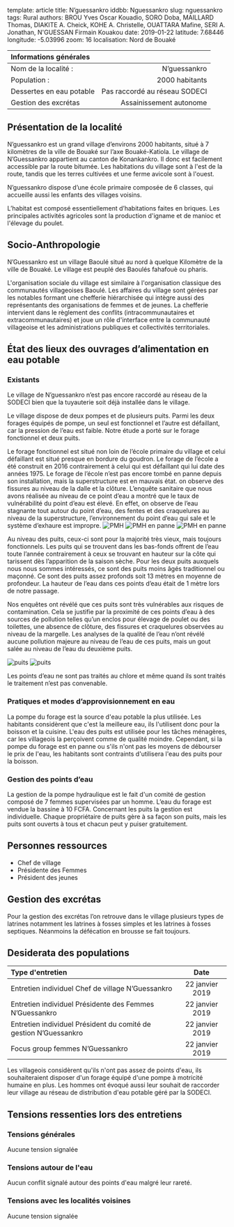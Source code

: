 template: article
title: N’guessankro
iddbb: Nguessankro
slug: nguessankro
tags: Rural
authors: BROU Yves Oscar Kouadio, SORO Doba, MAILLARD Thomas, DIAKITE A. Cheick, KOHE A. Christelle, OUATTARA Mafine, SERI A. Jonathan, N'GUESSAN Firmain Kouakou
date: 2019-01-22
latitude: 7.68446
longitude: -5.03996
zoom: 16
localisation: Nord de Bouaké


|Informations générales||
|:--|--:|
| Nom de la localité : | N’guessankro | 
| Population : | 2000 habitants | 
| Dessertes en eau potable | Pas raccordé au réseau SODECI | 
| Gestion des excrétas | Assainissement autonome | 

## Présentation de la localité

N’guessankro est un grand village d’environs 2000 habitants,  situé à 7 kilomètres de la ville de Bouaké sur l’axe Bouaké-Katiola. Le village de N’Guessankro appartient au canton de Konankankro. Il donc est facilement accessible par la route bitumée. Les habitations du village sont à l'est de la route, tandis que les terres cultivées et une ferme avicole sont à l'ouest.


N’guessankro dispose d’une école primaire composée de 6 classes, qui accueille aussi les enfants des villages voisins. 



L’habitat est composé essentiellement d’habitations faites en briques. Les principales activités agricoles sont la production d'igname et de manioc et l'élevage du poulet.

## Socio-Anthropologie

N’Guessankro est un village Baoulé situé au nord à quelque Kilomètre de la ville de Bouaké. Le village est peuplé des Baoulés fahafouè ou pharis.


 L'organisation sociale du village est similaire à l'organisation classique des communautés villageoises Baoulé. Les affaires du village sont gérées par les notables formant une chefferie hiérarchisée qui intègre aussi des représentants des organisations de femmes et de jeunes. La chefferie intervient dans le règlement des conflits (intracommunautaires et extracommunautaires) et joue un rôle d'interface entre la communauté villageoise et les administrations publiques et collectivités territoriales.


 


## État des lieux des ouvrages d’alimentation en eau potable

### Existants 
Le village de N’guessankro n’est pas encore raccordé au réseau de la SODECI bien que la tuyauterie soit déjà installée dans le village.


Le village dispose de deux pompes et de plusieurs puits. Parmi les deux forages équipés de pompe, un seul est fonctionnel et l’autre est défaillant, car la pression de l’eau est faible. Notre étude a porté sur le forage fonctionnel et deux puits.


Le forage fonctionnel est situé  non loin de l’école primaire du village et celui défaillant est situé presque en bordure du goudron.
Le forage de l’école a été construit en 2016 contrairement à celui qui est défaillant qui lui date des années 1975. Le forage de l’école n’est pas encore tombé en panne depuis son installation, mais la superstructure est en mauvais état. on observe des fissures au niveau de la dalle et la clôture. L’enquête sanitaire que nous avons réalisée au niveau de ce point d’eau a montré que le taux de vulnérabilité du point d’eau est élevé. En effet, on observe de l’eau stagnante tout autour du point d’eau, des fentes et des craquelures au niveau de la superstructure, l’environnement du point d’eau qui sale et le système d’exhaure est impropre.
![PMH](images/Nguessankro1.jpg "PMH")
![PMH en panne](images/Nguessankro3.jpg "PMH en panne")
![PMH en panne](images/Nguessankro4.jpg "PMH en panne")




Au niveau des puits, ceux-ci sont pour la majorité très vieux, mais toujours fonctionnels. Les puits qui se trouvent dans les bas-fonds offrent de l’eau toute l’année contrairement à ceux se trouvant en hauteur sur la côte qui tarissent dès l’apparition de la saison sèche.
Pour les deux puits auxquels nous nous sommes intéressés, ce sont des puits moins âgés traditionnel ou maçonné. Ce sont des puits assez profonds soit 13 mètres en moyenne de profondeur. La hauteur de l’eau dans ces points d’eau était de 1 mètre lors de notre passage.


Nos enquêtes ont révélé que ces puits sont très vulnérables aux risques de contamination. Cela se justifie par la proximité de ces points d’eau à des sources de pollution telles qu’un enclos pour élevage de poulet ou des toilettes, une absence de clôture, des fissures et craquelures observées au niveau de la margelle. Les analyses de la qualité de l’eau n’ont révélé aucune pollution majeure au niveau de l’eau de ces puits, mais un gout salée au niveau de l’eau du deuxième puits. 

![puits](images/Nguessankro5.jpg "puits")
![puits](images/Nguessankro2.jpg "Puits")

Les points d’eau ne sont pas traités au chlore et même quand ils sont traités le traitement n’est pas convenable.



### Pratiques et modes d’approvisionnement en eau

La pompe du forage est la source d'eau potable la plus utilisée. Les habitants considèrent que c'est la meilleure eau, ils l'utilisent donc pour la boisson et la cuisine. L'eau des puits est utilisée pour les tâches ménagères, car les villageois la perçoivent comme de qualité moindre. Cependant, si la pompe du forage est en panne ou s'ils n'ont pas les moyens de débourser le prix de l'eau, les habitants sont contraints d'utilisera l'eau des puits pour la boisson. 
### Gestion des points d’eau
La gestion de la pompe hydraulique est le fait d'un comité de gestion composé de 7 femmes supervisées par un homme. L’eau du forage est vendue la bassine à 10 FCFA. Concernant les puits la gestion est individuelle. Chaque propriétaire de puits gère à sa façon son puits, mais les puits sont ouverts à tous et chacun peut y puiser gratuitement.
## Personnes ressources 
* Chef de village 
* Présidente des Femmes
* Président des jeunes

## Gestion des excrétas 
Pour la gestion des excrétas l’on retrouve dans le village plusieurs types de latrines notamment les latrines à fosses simples et les latrines à fosses septiques. Néanmoins la défécation en brousse se fait toujours.
## Desiderata des populations
| Type d'entretien | Date | 
| :-- | :--: | 
| Entretien individuel Chef de village N’Guessankro|22 janvier 2019| 
| Entretien individuel Présidente des Femmes N’Guessankro|22 janvier 2019|
| Entretien individuel Président du comité de gestion N’Guessankro|22 janvier 2019| 
| Focus group femmes N’Guessankro|22 janvier 2019|


Les villageois considèrent qu'ils n'ont pas assez de points d'eau, ils souhaiteraient disposer d'un forage équipé d'une pompe à motricité humaine en plus. Les hommes ont évoqué aussi leur souhait de raccorder leur village au réseau de distribution d'eau potable géré par la SODECI. 

## Tensions ressenties lors des entretiens

### Tensions générales

Aucune tension signalée

### Tensions autour de l'eau

Aucun conflit signalé autour des points d'eau malgré leur rareté.
### Tensions avec les localités voisines
Aucune tension signalée



